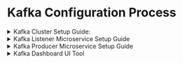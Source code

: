 # Kafka Configuration Process
<details>

<summary>Kafka Cluster Setup Guide:</summary>

Kafka with KRaft
Generate a Cluster UUID
```ruby
$ KAFKA_CLUSTER_ID="$(bin/kafka-storage.sh random-uuid)"
```
Format Log Directories
```ruby
$ bin/kafka-storage.sh format -t $KAFKA_CLUSTER_ID -c config/kraft/server.properties
```
Start the Kafka Server
```ruby
$ bin/kafka-server-start.sh config/kraft/server.properties
````
Once the Kafka server has successfully launched, you will have a basic Kafka environment running and ready to use.

TERMINATE THE KAFKA ENVIRONMENT
Now that you reached the end of the quickstart, feel free to tear down the Kafka environment—or continue playing around.
Stop the producer and consumer clients with Ctrl-C, if you haven't done so already.
Stop the Kafka broker with Ctrl-C.
Lastly, if the Kafka with ZooKeeper section was followed, stop the ZooKeeper server with Ctrl-C.
If you also want to delete any data of your local Kafka environment including any events you have created along the way, run the command:
```ruby
$ rm -rf /tmp/kafka-logs /tmp/zookeeper /tmp/kraft-combined-logs
```
</details>

<details>

<summary> Kafka Listener Microservice Setup Guide</summary>



### Step 01 : add kafka.properties file


```ruby
##################################################################################################################
#######  Kafka properties  #######################################################################################
##################################################################################################################


spring.kafka.consumer.bootstrap-servers=localhost:9092
spring.kafka.consumer.group-id=group-1
#spring.kafka.consumer.auto-offset-reset=earliest
#spring.kafka.consumer.key-deserializer=org.apache.kafka.common.serialization.StringDeserializer
#spring.kafka.consumer.value-deserializer=org.apache.kafka.common.serialization.StringDeserializer


spring.kafka.consumer.key-deserializer= org.apache.kafka.common.serialization.StringDeserializer
#spring.kafka.consumer.value-deserializer= org.springframework.kafka.support.serializer.StringDeserializer
spring.kafka.consumer.value-deserializer= org.springframework.kafka.support.serializer.JsonDeserializer
spring.kafka.consumer.properties.spring.json.trusted.packages=*


kafka.mail.topic = notification-mail-events

````















### Step 02 : add parseFromJsonString method in DTO (EmailDetailsDto) class


```ruby
import com.fasterxml.jackson.core.JsonProcessingException;
import com.fasterxml.jackson.databind.ObjectMapper;
import jakarta.validation.constraints.Email;
import jakarta.validation.constraints.NotNull;
import jakarta.validation.constraints.Size;
import lombok.AllArgsConstructor;
import lombok.Data;
import lombok.NoArgsConstructor;


@Data
@AllArgsConstructor
@NoArgsConstructor
public class EmailDetailsDto {
   @NotNull(message = "recipient cannot be null")
   @Email(message = "must be a valid email")
   @Size(max = 50)
   private String recipient;
   private String msgBody;
   private String subject;
   private String paymentId;


   /**
    * Parses a JSON-formatted string into an   {@code EmailDetailsDto} object.
    *
    * This method uses the Jackson ObjectMapper to deserialize a JSON string
    * representing an {@code EmailDetailsDto} object. If the deserialization is
    * successful, an instance of {@code EmailDetailsDto} is returned.
    *
    * @param jsonString The JSON-formatted string to be parsed into an object.
    * @return An {@code EmailDetailsDto} object if the parsing is successful; otherwise, returns null.
    * @throws IllegalArgumentException If the provided JSON string is null or empty.
    * @throws RuntimeException If an error occurs during the deserialization process,
    *                          such as an invalid JSON format or incompatible data types.
    */
   public static EmailDetailsDto parseFromJsonString(String jsonString) {
       try {
           ObjectMapper objectMapper = new ObjectMapper();
           return objectMapper.readValue(jsonString, EmailDetailsDto.class);
       } catch (JsonProcessingException e) {
           // Handle the exception (e.g., log it or throw a custom exception)
           e.printStackTrace();
           return null;
       }
   }
}

````



### Step 03 : add KafkaMailConfig.java file



```ruby

import com.tnpay.notificationmicroservice.dto.EmailDetailsDto;
import com.tnpay.notificationmicroservice.util.MailSenderUtil;
import org.springframework.context.annotation.Configuration;
import org.springframework.kafka.annotation.KafkaListener;
import org.springframework.mail.MailException;


@Configuration
public class KafkaMailConfig {


   public static final String MAIL_TOPIC = "notification-mail-events";
   public static final String GROUP_ID = "group-1";
   private final MailSenderUtil mailSenderUtil;


   public KafkaMailConfig(MailSenderUtil mailSenderUtil) {
       this.mailSenderUtil = mailSenderUtil;
   }


   /**
    * Listens for incoming messages from the Kafka topic specified by MAIL_TOPIC and processes them.
    * <p>
    * This method acts as a Kafka message listener, receiving messages from the specified topic and
    * processing them to send emails using the configured mail sender utility.
    *
    * @param message The incoming Kafka message containing JSON-formatted data representing an email.
    * @throws RuntimeException If an error occurs during message processing, such as parsing errors,
    *                          mail sending failures, or other runtime exceptions.
    */
   @KafkaListener(topics = MAIL_TOPIC, groupId = GROUP_ID)
   public void sendMail(String message) {
       System.out.println("kafka message: " + message);
       EmailDetailsDto parsedEmailDetailsDto = EmailDetailsDto.parseFromJsonString(message);
       // Check if the parsing was successful
       if (parsedEmailDetailsDto != null) {
           System.out.println("Parsed EmailDetailsDto: " + parsedEmailDetailsDto);
           try {
               mailSenderUtil.mailSending(parsedEmailDetailsDto);
           } catch (MailException e) {
               throw new RuntimeException("Mail sending Exception: " + e.getMessage());
           }
       } else {
           System.out.println("Failed to parse JSON string.");
       }
   }
}

````
</details>

<details>

<summary> Kafka Producer Microservice Setup Guide </summary>

### Step 01 : add kafka Producer properties
```ruby
#Producer configuration
spring.kafka.producer.bootstrap-servers=localhost:9092
spring.kafka.producer.key-serializer=org.apache.kafka.common.serialization.StringSerializer
spring.kafka.producer.value-serializer=org.apache.kafka.common.serialization.StringSerializer

````



### Step 02 : add KafkaConfig.java classfile
```ruby
import org.apache.kafka.clients.admin.NewTopic;
import org.springframework.context.annotation.Bean;
import org.springframework.context.annotation.Configuration;
import org.springframework.kafka.config.TopicBuilder;


@Configuration
public class KafkaConfig {


   @Bean
   public NewTopic topic() {
       return TopicBuilder
               .name(AppConstants.MAIL_TOPIC)
               // .name(AppConstants.ORDER_TOPIC_NAME)
               //.partitions(3)
               // .replicas(3)
               .build();
   }
}


````





### Step 03 : add “parseToJsonString” -method to DTO class
```ruby
public String parseToJsonString() {
   try {
       ObjectMapper objectMapper = new ObjectMapper();
       return objectMapper.writeValueAsString(this);
   } catch (JsonProcessingException e) {
       // Handle the exception (e.g., log it or throw a custom exception)
       e.printStackTrace();
       return null;
   }
}

````







### Step 04 : add KafkaService.java classfile
```ruby
/**
* Updates a notification by sending the provided {@code EmailDetailsDto} as a message to a Kafka topic.
*
* This method sends the serialized JSON representation of the {@code EmailDetailsDto} object to a Kafka topic
* named {@link AppConstants#MAIL_TOPIC}. The Kafka topic is intended for processing and handling email notifications.
*
* @param mail The {@code EmailDetailsDto} object representing the notification to be updated.
* @return {@code true} if the notification update message is successfully sent to Kafka; otherwise, {@code false}.
* @throws IllegalArgumentException If the provided {@code EmailDetailsDto} object is null.
* @throws RuntimeException If an error occurs during the serialization of the {@code EmailDetailsDto} object or
*                          while sending the message to Kafka, resulting in a runtime exception.
*/



public boolean updateNotification(EmailDetailsDto mail) {
   if (mail == null) {
       throw new IllegalArgumentException("EmailDetailsDto cannot be null.");
   }


   try {
       // Send the serialized JSON representation of the EmailDetailsDto to Kafka
       kafkaTemplate.send(AppConstants.MAIL_TOPIC,
               mail.parseToJsonString());
       return true;
   } catch (Exception e) {
       // Handle exceptions, log the error, and propagate a runtime exception
       throw new RuntimeException("Error updating notification: " + e.getMessage(), e);
   }
}


````

</details>


<details>

<summary> Kafka Dashboard UI Tool  </summary>
 https://www.conduktor.io/get-started/#desktop

</details>








